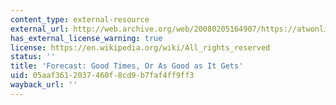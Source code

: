 ```yaml
---
content_type: external-resource
external_url: http://web.archive.org/web/20080205164907/https://atwonline.com/magazine/article.html?articleID=1496
has_external_license_warning: true
license: https://en.wikipedia.org/wiki/All_rights_reserved
status: ''
title: 'Forecast: Good Times, Or As Good as It Gets'
uid: 05aaf361-2037-460f-8cd9-b7faf4ff9ff3
wayback_url: ''
---
```

